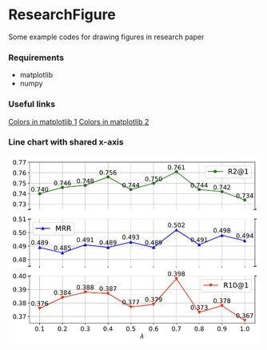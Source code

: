 # ResearchFigure
Some example codes for drawing figures in research paper

### Requirements
- matplotlib
- numpy

### Useful links
[Colors in matplotlib 1](https://matplotlib.org/stable/gallery/color/named_colors.html)
[Colors in matplotlib 2](https://matplotlib.org/stable/tutorials/colors/colors.html)

### Line chart with shared x-axis
![Figure1](https://github.com/DaoD/ResearchFigure/blob/main/pics/figure1.png)
